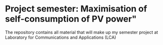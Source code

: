 # Project semester: Maximisation of self-consumption of PV power"
The repository contains all material that will make up my semester project at Laboratory for Communications and Applications (LCA)
